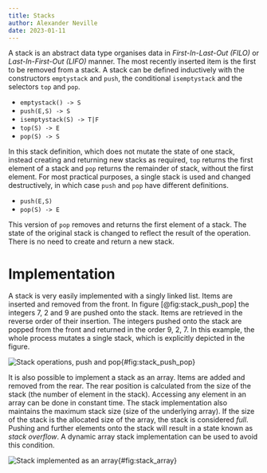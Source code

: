 ```yaml
---
title: Stacks
author: Alexander Neville
date: 2023-01-11
---
```


A stack is an abstract data type organises data in _First-In-Last-Out
(FILO)_ or _Last-In-First-Out (LIFO)_ manner. The most recently inserted
item is the first to be removed from a stack. A stack can be defined
inductively with the constructors `emptystack` and `push`, the
conditional `isemptystack` and the selectors `top` and `pop`.

- `emptystack() -> S`
- `push(E,S) -> S`
- `isemptystack(S) -> T|F`
- `top(S) -> E`
- `pop(S) -> S`

In this stack definition, which does not mutate the state of one stack,
instead creating and returning new stacks as required, `top` returns the
first element of a stack and `pop` returns the remainder of stack,
without the first element. For most practical purposes, a single stack
is used and changed destructively, in which case `push` and `pop` have
different definitions.

- `push(E,S)`
- `pop(S) -> E`

This version of `pop` removes and returns the first element of a stack.
The state of the original stack is changed to reflect the result of the
operation. There is no need to create and return a new stack.

# Implementation

A stack is very easily implemented with a singly linked list. Items are
inserted and removed from the front. In figure [@fig:stack_push_pop] the
integers 7, 2 and 9 are pushed onto the stack. Items are retrieved in
the reverse order of their insertion. The integers pushed onto the stack
are popped from the front and returned in the order 9, 2, 7. In this
example, the whole process mutates a single stack, which is explicitly
depicted in the figure.

![Stack operations, push and
pop](../../res/stack_push_pop.svg){#fig:stack_push_pop}

It is also possible to implement a stack as an array. Items are added
and removed from the rear. The rear position is calculated from the size
of the stack (the number of element in the stack). Accessing any element
in an array can be done in constant time. The stack implementation also
maintains the maximum stack size (size of the underlying array). If the
size of the stack is the allocated size of the array, the stack is
considered _full_. Pushing and further elements onto the stack will
result in a state known as _stack overflow_. A dynamic array stack
implementation can be used to avoid this condition.

![Stack implemented as an
array](../../res/stack_array.svg){#fig:stack_array}

